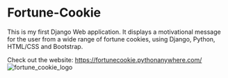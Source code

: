 # Fortune-Cookie
This is my first Django Web application. It displays a motivational message for the user from a wide range of fortune cookies, using Django, Python, HTML/CSS and Bootstrap.

Check out the website: https://fortunecookie.pythonanywhere.com/
![fortune_cookie_logo](https://user-images.githubusercontent.com/64204835/131758900-8e67ba8a-a66c-4f32-9391-a65249b1275b.png)
